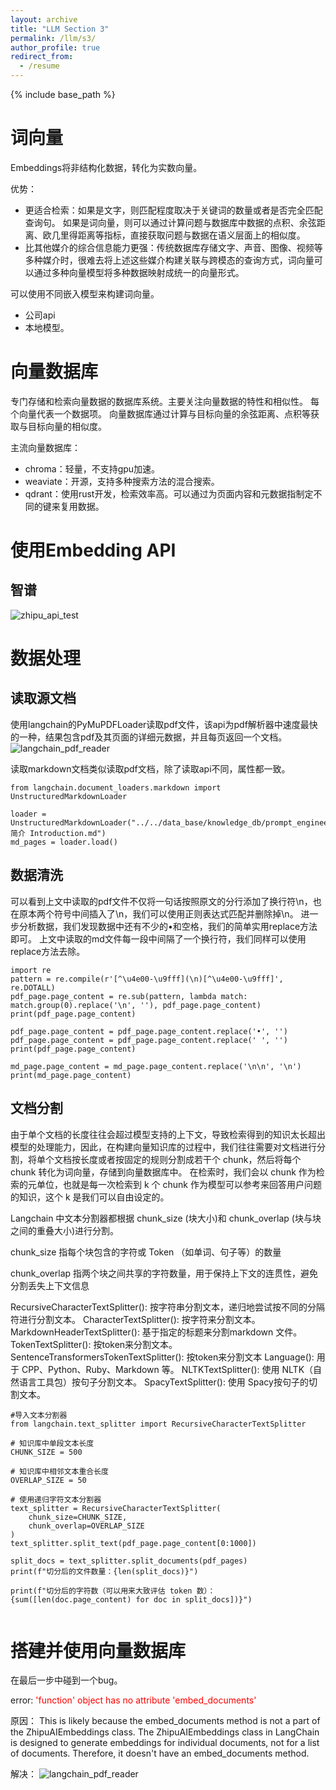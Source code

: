 ```yaml
---
layout: archive
title: "LLM Section 3"
permalink: /llm/s3/
author_profile: true
redirect_from:
  - /resume
---
```


{% include base_path %}

# 词向量
Embeddings将非结构化数据，转化为实数向量。

优势：
- 更适合检索：如果是文字，则匹配程度取决于关键词的数量或者是否完全匹配查询句。
如果是词向量，则可以通过计算问题与数据库中数据的点积、余弦距离、欧几里得距离等指标，直接获取问题与数据在语义层面上的相似度。
- 比其他媒介的综合信息能力更强：传统数据库存储文字、声音、图像、视频等多种媒介时，很难去将上述这些媒介构建关联与跨模态的查询方式，词向量可以通过多种向量模型将多种数据映射成统一的向量形式。


可以使用不同嵌入模型来构建词向量。
- 公司api
- 本地模型。

# 向量数据库
专门存储和检索向量数据的数据库系统。主要关注向量数据的特性和相似性。
每个向量代表一个数据项。
向量数据库通过计算与目标向量的余弦距离、点积等获取与目标向量的相似度。

主流向量数据库：
- chroma：轻量，不支持gpu加速。
- weaviate：开源，支持多种搜索方法的混合搜索。
- qdrant：使用rust开发，检索效率高。可以通过为页面内容和元数据指制定不同的键来复用数据。

# 使用Embedding API
## 智谱
![zhipu_api_test](https://niysniysniys.github.io/_pages/llm/assets/zhipu_api_test.png)

# 数据处理
## 读取源文档
使用langchain的PyMuPDFLoader读取pdf文件，该api为pdf解析器中速度最快的一种，结果包含pdf及其页面的详细元数据，并且每页返回一个文档。
![langchain_pdf_reader](https://niysniysniys.github.io/_pages/llm/assets/langchain_pdf_reader.png)

读取markdown文档类似读取pdf文档，除了读取api不同，属性都一致。
```
from langchain.document_loaders.markdown import UnstructuredMarkdownLoader

loader = UnstructuredMarkdownLoader("../../data_base/knowledge_db/prompt_engineering/1. 简介 Introduction.md")
md_pages = loader.load()

```

## 数据清洗
可以看到上文中读取的pdf文件不仅将一句话按照原文的分行添加了换行符\n，也在原本两个符号中间插入了\n，我们可以使用正则表达式匹配并删除掉\n。
进一步分析数据，我们发现数据中还有不少的•和空格，我们的简单实用replace方法即可。
上文中读取的md文件每一段中间隔了一个换行符，我们同样可以使用replace方法去除。
```
import re
pattern = re.compile(r'[^\u4e00-\u9fff](\n)[^\u4e00-\u9fff]', re.DOTALL)
pdf_page.page_content = re.sub(pattern, lambda match: match.group(0).replace('\n', ''), pdf_page.page_content)
print(pdf_page.page_content)

pdf_page.page_content = pdf_page.page_content.replace('•', '')
pdf_page.page_content = pdf_page.page_content.replace(' ', '')
print(pdf_page.page_content)

md_page.page_content = md_page.page_content.replace('\n\n', '\n')
print(md_page.page_content)

```

## 文档分割
由于单个文档的长度往往会超过模型支持的上下文，导致检索得到的知识太长超出模型的处理能力，因此，在构建向量知识库的过程中，我们往往需要对文档进行分割，将单个文档按长度或者按固定的规则分割成若干个 chunk，然后将每个 chunk 转化为词向量，存储到向量数据库中。
在检索时，我们会以 chunk 作为检索的元单位，也就是每一次检索到 k 个 chunk 作为模型可以参考来回答用户问题的知识，这个 k 是我们可以自由设定的。

Langchain 中文本分割器都根据 chunk_size (块大小)和 chunk_overlap (块与块之间的重叠大小)进行分割。

chunk_size 指每个块包含的字符或 Token （如单词、句子等）的数量

chunk_overlap 指两个块之间共享的字符数量，用于保持上下文的连贯性，避免分割丢失上下文信息

RecursiveCharacterTextSplitter(): 按字符串分割文本，递归地尝试按不同的分隔符进行分割文本。
CharacterTextSplitter(): 按字符来分割文本。
MarkdownHeaderTextSplitter(): 基于指定的标题来分割markdown 文件。
TokenTextSplitter(): 按token来分割文本。
SentenceTransformersTokenTextSplitter(): 按token来分割文本
Language(): 用于 CPP、Python、Ruby、Markdown 等。
NLTKTextSplitter(): 使用 NLTK（自然语言工具包）按句子分割文本。
SpacyTextSplitter(): 使用 Spacy按句子的切割文本。


```
#导入文本分割器
from langchain.text_splitter import RecursiveCharacterTextSplitter

# 知识库中单段文本长度
CHUNK_SIZE = 500

# 知识库中相邻文本重合长度
OVERLAP_SIZE = 50

# 使用递归字符文本分割器
text_splitter = RecursiveCharacterTextSplitter(
    chunk_size=CHUNK_SIZE,
    chunk_overlap=OVERLAP_SIZE
)
text_splitter.split_text(pdf_page.page_content[0:1000])

split_docs = text_splitter.split_documents(pdf_pages)
print(f"切分后的文件数量：{len(split_docs)}")

print(f"切分后的字符数（可以用来大致评估 token 数）：{sum([len(doc.page_content) for doc in split_docs])}")


```

# 搭建并使用向量数据库
在最后一步中碰到一个bug。

error:
<font color=FF0000>'function' object has no attribute 'embed_documents'</font>

原因：
This is likely because the embed_documents method is not a part of the ZhipuAIEmbeddings class.
The ZhipuAIEmbeddings class in LangChain is designed to generate embeddings for individual documents, not for a list of documents. Therefore, it doesn't have an embed_documents method. 

解决：
![langchain_pdf_reader](https://niysniysniys.github.io/_pages/llm/assets/chroma_test.png)
